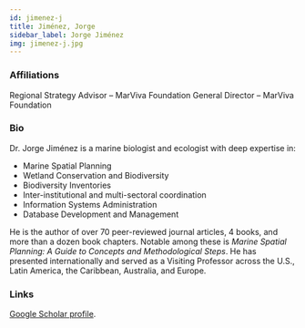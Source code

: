 ```yaml
---
id: jimenez-j
title: Jiménez, Jorge
sidebar_label: Jorge Jiménez
img: jimenez-j.jpg
---
```


### Affiliations
Regional Strategy Advisor – MarViva Foundation
General Director – MarViva Foundation

### Bio
Dr. Jorge Jiménez is a marine biologist and ecologist with deep expertise in:

- Marine Spatial Planning  
- Wetland Conservation and Biodiversity  
- Biodiversity Inventories  
- Inter-institutional and multi-sectoral coordination  
- Information Systems Administration  
- Database Development and Management

He is the author of over 70 peer-reviewed journal articles, 4 books, and more than a dozen book chapters. Notable among these is *Marine Spatial Planning: A Guide to Concepts and Methodological Steps*. He has presented internationally and served as a Visiting Professor across the U.S., Latin America, the Caribbean, Australia, and Europe.

### Links
[Google Scholar profile](https://scholar.google.com/citations?user=tPirGbwAAAAJ&hl=en&oi=ao).
